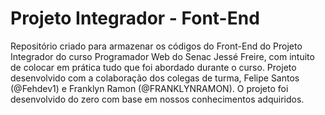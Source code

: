 # Projeto Integrador - Font-End
Repositório criado para armazenar os códigos do Front-End do Projeto Integrador do curso Programador Web do Senac Jessé Freire, com intuito de colocar em prática tudo que foi abordado durante o curso.
Projeto desenvolvido com a colaboração dos colegas de turma, Felipe Santos (@Fehdev1) e Franklyn Ramon (@FRANKLYNRAMON).
O projeto foi desenvolvido do zero com base em nossos conhecimentos adquiridos.